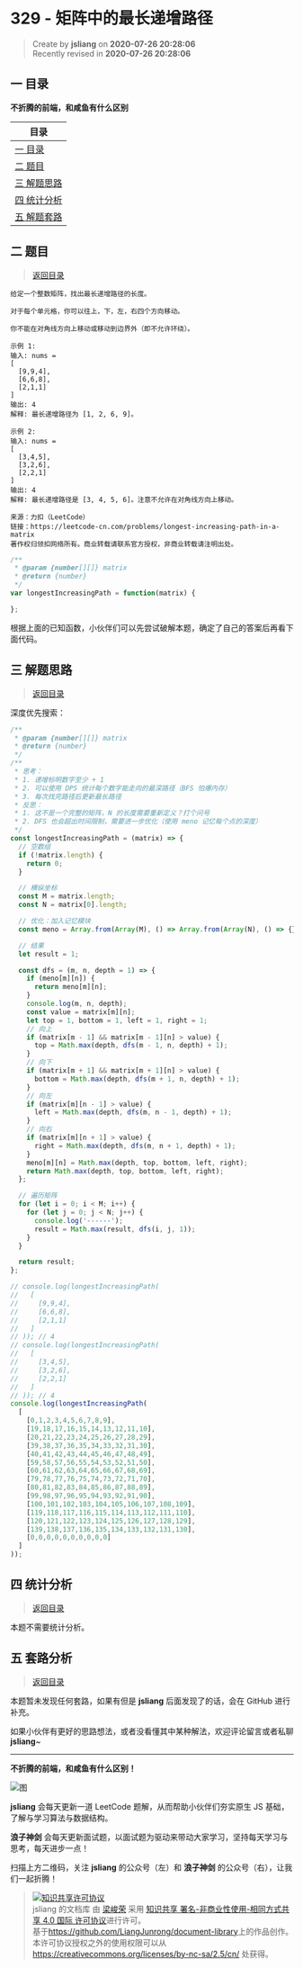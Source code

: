 329 - 矩阵中的最长递增路径
===

> Create by **jsliang** on **2020-07-26 20:28:06**  
> Recently revised in **2020-07-26 20:28:06**  

## <a name="chapter-one" id="chapter-one"></a>一 目录

**不折腾的前端，和咸鱼有什么区别**

| 目录 |
| --- |
| [一 目录](#chapter-one) |
| <a name="catalog-chapter-two" id="catalog-chapter-two"></a>[二 题目](#chapter-two) |
| <a name="catalog-chapter-three" id="catalog-chapter-three"></a>[三 解题思路](#chapter-three) |
| <a name="catalog-chapter-four" id="catalog-chapter-four"></a>[四 统计分析](#chapter-four) |
| <a name="catalog-chapter-five" id="catalog-chapter-five"></a>[五 解题套路](#chapter-five) |

## <a name="chapter-two" id="chapter-two"></a>二 题目

> [返回目录](#chapter-one)

```
给定一个整数矩阵，找出最长递增路径的长度。

对于每个单元格，你可以往上，下，左，右四个方向移动。 

你不能在对角线方向上移动或移动到边界外（即不允许环绕）。

示例 1:
输入: nums = 
[
  [9,9,4],
  [6,6,8],
  [2,1,1]
] 
输出: 4 
解释: 最长递增路径为 [1, 2, 6, 9]。

示例 2:
输入: nums = 
[
  [3,4,5],
  [3,2,6],
  [2,2,1]
] 
输出: 4 
解释: 最长递增路径是 [3, 4, 5, 6]。注意不允许在对角线方向上移动。

来源：力扣（LeetCode）
链接：https://leetcode-cn.com/problems/longest-increasing-path-in-a-matrix
著作权归领扣网络所有。商业转载请联系官方授权，非商业转载请注明出处。
```

```js
/**
 * @param {number[][]} matrix
 * @return {number}
 */
var longestIncreasingPath = function(matrix) {

};
```

根据上面的已知函数，小伙伴们可以先尝试破解本题，确定了自己的答案后再看下面代码。

## <a name="chapter-three" id="chapter-three"></a>三 解题思路

> [返回目录](#chapter-one)

深度优先搜索：

```js
/**
 * @param {number[][]} matrix
 * @return {number}
 */
/**
 * 思考：
 * 1. 递增标明数字至少 + 1
 * 2. 可以使用 DPS 统计每个数字能走向的最深路径（BFS 怕爆内存）
 * 3. 每次找完路径后更新最长路径
 * 反思：
 * 1. 这不是一个完整的矩阵，N 的长度需要重新定义？打个问号
 * 2. DFS 也会超出时间限制，需要进一步优化（使用 meno 记忆每个点的深度）
 */
const longestIncreasingPath = (matrix) => {
  // 空数组
  if (!matrix.length) {
    return 0;
  }

  // 横纵坐标
  const M = matrix.length;
  const N = matrix[0].length;

  // 优化：加入记忆模块
  const meno = Array.from(Array(M), () => Array.from(Array(N), () => {}));

  // 结果
  let result = 1;

  const dfs = (m, n, depth = 1) => {
    if (meno[m][n]) {
      return meno[m][n];
    }
    console.log(m, n, depth);
    const value = matrix[m][n];
    let top = 1, bottom = 1, left = 1, right = 1;
    // 向上
    if (matrix[m - 1] && matrix[m - 1][n] > value) {
      top = Math.max(depth, dfs(m - 1, n, depth) + 1);
    }
    // 向下
    if (matrix[m + 1] && matrix[m + 1][n] > value) {
      bottom = Math.max(depth, dfs(m + 1, n, depth) + 1);
    }
    // 向左
    if (matrix[m][n - 1] > value) {
      left = Math.max(depth, dfs(m, n - 1, depth) + 1);
    }
    // 向右
    if (matrix[m][n + 1] > value) {
      right = Math.max(depth, dfs(m, n + 1, depth) + 1);
    }
    meno[m][n] = Math.max(depth, top, bottom, left, right);
    return Math.max(depth, top, bottom, left, right);
  };

  // 遍历矩阵
  for (let i = 0; i < M; i++) {
    for (let j = 0; j < N; j++) {
      console.log('------');
      result = Math.max(result, dfs(i, j, 1));
    }
  }

  return result;
};

// console.log(longestIncreasingPath(
//   [
//     [9,9,4],
//     [6,6,8],
//     [2,1,1]
//   ] 
// )); // 4
// console.log(longestIncreasingPath(
//   [
//     [3,4,5],
//     [3,2,6],
//     [2,2,1]
//   ]
// )); // 4
console.log(longestIncreasingPath(
  [
    [0,1,2,3,4,5,6,7,8,9],
    [19,18,17,16,15,14,13,12,11,10],
    [20,21,22,23,24,25,26,27,28,29],
    [39,38,37,36,35,34,33,32,31,30],
    [40,41,42,43,44,45,46,47,48,49],
    [59,58,57,56,55,54,53,52,51,50],
    [60,61,62,63,64,65,66,67,68,69],
    [79,78,77,76,75,74,73,72,71,70],
    [80,81,82,83,84,85,86,87,88,89],
    [99,98,97,96,95,94,93,92,91,90],
    [100,101,102,103,104,105,106,107,108,109],
    [119,118,117,116,115,114,113,112,111,110],
    [120,121,122,123,124,125,126,127,128,129],
    [139,138,137,136,135,134,133,132,131,130],
    [0,0,0,0,0,0,0,0,0,0]
  ]
));
```

## <a name="chapter-four" id="chapter-four"></a>四 统计分析

> [返回目录](#chapter-one)

本题不需要统计分析。

## <a name="chapter-five" id="chapter-five"></a>五 套路分析

> [返回目录](#chapter-one)

本题暂未发现任何套路，如果有但是 **jsliang** 后面发现了的话，会在 GitHub 进行补充。

如果小伙伴有更好的思路想法，或者没看懂其中某种解法，欢迎评论留言或者私聊 **jsliang**~

---

**不折腾的前端，和咸鱼有什么区别！**

![图](https://github.com/LiangJunrong/document-library/blob/master/public-repertory/img/z-index-small.png?raw=true)

**jsliang** 会每天更新一道 LeetCode 题解，从而帮助小伙伴们夯实原生 JS 基础，了解与学习算法与数据结构。

**浪子神剑** 会每天更新面试题，以面试题为驱动来带动大家学习，坚持每天学习与思考，每天进步一点！

扫描上方二维码，关注 **jsliang** 的公众号（左）和 **浪子神剑** 的公众号（右），让我们一起折腾！

> <a rel="license" href="http://creativecommons.org/licenses/by-nc-sa/4.0/"><img alt="知识共享许可协议" style="border-width:0" src="https://i.creativecommons.org/l/by-nc-sa/4.0/88x31.png" /></a><br /><span xmlns:dct="http://purl.org/dc/terms/" property="dct:title">jsliang 的文档库</span> 由 <a xmlns:cc="http://creativecommons.org/ns#" href="https://github.com/LiangJunrong/document-library" property="cc:attributionName" rel="cc:attributionURL">梁峻荣</a> 采用 <a rel="license" href="http://creativecommons.org/licenses/by-nc-sa/4.0/">知识共享 署名-非商业性使用-相同方式共享 4.0 国际 许可协议</a>进行许可。<br />基于<a xmlns:dct="http://purl.org/dc/terms/" href="https://github.com/LiangJunrong/document-library" rel="dct:source">https://github.com/LiangJunrong/document-library</a>上的作品创作。<br />本许可协议授权之外的使用权限可以从 <a xmlns:cc="http://creativecommons.org/ns#" href="https://creativecommons.org/licenses/by-nc-sa/2.5/cn/" rel="cc:morePermissions">https://creativecommons.org/licenses/by-nc-sa/2.5/cn/</a> 处获得。